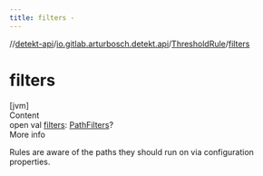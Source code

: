 ```yaml
---
title: filters -
---
```

//[detekt-api](../../index.md)/[io.gitlab.arturbosch.detekt.api](../index.md)/[ThresholdRule](index.md)/[filters](filters.md)



# filters  
[jvm]  
Content  
open val [filters](filters.md): [PathFilters](../../io.gitlab.arturbosch.detekt.api.internal/-path-filters/index.md)?  
More info  


Rules are aware of the paths they should run on via configuration properties.

  



